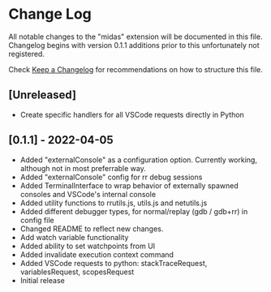# Change Log

All notable changes to the "midas" extension will be documented in this file. Changelog begins with version 0.1.1 additions prior to this unfortunately not registered.

Check [Keep a Changelog](http://keepachangelog.com/) for recommendations on how to structure this file.

## [Unreleased]
- Create specific handlers for all VSCode requests directly in Python


## [0.1.1] - 2022-04-05
- Added "externalConsole" as a configuration option. Currently working, although not in most preferrable way.
- Added "externalConsole" config for rr debug sessions
- Added TerminalInterface to wrap behavior of externally spawned consoles and VSCode's internal console
- Added utility functions to rrutils.js, utils.js and netutils.js
- Added different debugger types, for normal/replay (gdb / gdb+rr) in config file
- Changed README to reflect new changes.
- Add watch variable functionality
- Added ability to set watchpoints from UI
- Added invalidate execution context command
- Added VSCode requests to python: stackTraceRequest, variablesRequest, scopesRequest
- Initial release